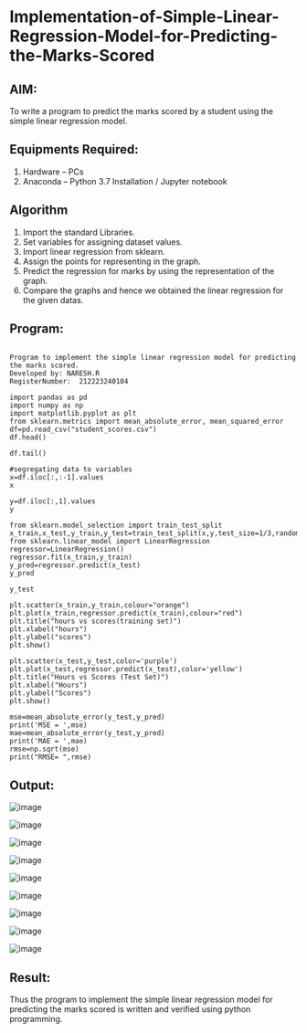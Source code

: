 # Implementation-of-Simple-Linear-Regression-Model-for-Predicting-the-Marks-Scored

## AIM:
To write a program to predict the marks scored by a student using the simple linear regression model.

## Equipments Required:
1. Hardware – PCs
2. Anaconda – Python 3.7 Installation / Jupyter notebook

## Algorithm
1. Import the standard Libraries. 
2. Set variables for assigning dataset values.
3. Import linear regression from sklearn.
4. Assign the points for representing in the graph.
5. Predict the regression for marks by using the representation of the graph.
6.  Compare the graphs and hence we obtained the linear regression for the given datas.

## Program:
```

Program to implement the simple linear regression model for predicting the marks scored.
Developed by: NARESH.R
RegisterNumber:  212223240104
```
```
import pandas as pd
import numpy as np
import matplotlib.pyplot as plt 
from sklearn.metrics import mean_absolute_error, mean_squared_error
df=pd.read_csv("student_scores.csv")
df.head()
```
```
df.tail()
```
```
#segregating data to variables
x=df.iloc[:,:-1].values
x
```
```
y=df.iloc[:,1].values
y
```
```
from sklearn.model_selection import train_test_split
x_train,x_test,y_train,y_test=train_test_split(x,y,test_size=1/3,random_state=0)
from sklearn.linear_model import LinearRegression
regressor=LinearRegression()
regressor.fit(x_train,y_train)
y_pred=regressor.predict(x_test)
y_pred
```
```
y_test
```
```
plt.scatter(x_train,y_train,colour="orange")
plt.plot(x_train,regressor.predict(x_train),colour="red")
plt.title("hours vs scores(training set)")
plt.xlabel("hours")
plt.ylabel("scores")
plt.show()
```
```
plt.scatter(x_test,y_test,color='purple')
plt.plot(x_test,regressor.predict(x_test),color='yellow')
plt.title("Hours vs Scores (Test Set)")
plt.xlabel("Hours")
plt.ylabel("Scores")
plt.show()
```
```
mse=mean_absolute_error(y_test,y_pred)
print('MSE = ',mse)
mae=mean_absolute_error(y_test,y_pred)
print('MAE = ',mae)
rmse=np.sqrt(mse)
print("RMSE= ",rmse)
```
## Output:
![image](https://github.com/user-attachments/assets/1845f889-5079-4d4f-8241-ae2c1b40783b)

![image](https://github.com/user-attachments/assets/698a5498-9af2-4a20-be72-10ef781d3507)

![image](https://github.com/user-attachments/assets/b808ef52-3dd9-4fbc-979b-e1c49fdb7372)

![image](https://github.com/user-attachments/assets/c00df820-cdf3-40a8-b5c6-21a012a5b679)

![image](https://github.com/user-attachments/assets/2c9c548d-18ce-4baa-a834-dae5213c152f)

![image](https://github.com/user-attachments/assets/4aa91477-cff9-491f-9ce3-63aa821199a9)

![image](https://github.com/user-attachments/assets/6f61873f-024b-46a4-897b-0a8fd2eb3a5e)

![image](https://github.com/user-attachments/assets/2373041c-bbd1-46a0-ac2f-3780f7548972)

![image](https://github.com/user-attachments/assets/b6042cd3-87d8-4ed2-8e54-c79c6056a95f)





## Result:
Thus the program to implement the simple linear regression model for predicting the marks scored is written and verified using python programming.
